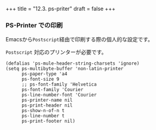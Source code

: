 +++
title = "12.3. ps-priter"
draft = false
+++

### PS-Printer での印刷
Emacsから`Postscript`経由で印刷する際の個人的な設定です。

`Postscript` 対応のプリンターが必要です。

```code
(defalias 'ps-mule-header-string-charsets 'ignore)
(setq ps-multibyte-buffer 'non-latin-printer
	  ps-paper-type 'a4
	  ps-font-size 9
	  ;; ps-font-family 'Helvetica
	  ps-font-family 'Courier
	  ps-line-number-font 'Courier
	  ps-printer-name nil
	  ps-print-header nil
	  ps-show-n-of-n t
	  ps-line-number t
	  ps-print-footer nil)
```

